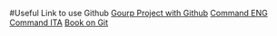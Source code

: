 #Useful Link to use Github
[Gourp Project with Github](https://medium.com/@androidmatheny/using-git-and-github-on-group-projects-d636be2cdd4d)
[Command ENG](http://rogerdudler.github.io/git-guide/index.html)
[Command ITA](http://rogerdudler.github.io/git-guide/index.it.html)
[Book on Git](/docs/books/ProGit.pdf)
